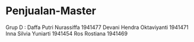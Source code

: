 # Penjualan-Master
Grup D :
Daffa Putri Nurassiffa 1941477
Devani Hendra Oktaviyanti 1941471
Inna Silvia Yuniarti 1941454
Ros Rostiana 1941469
